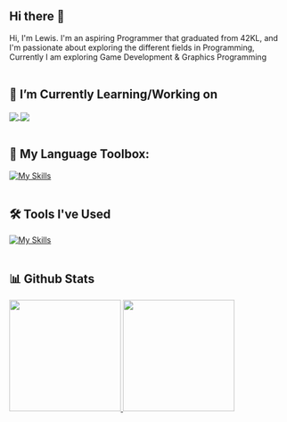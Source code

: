 ## Hi there 👋
Hi, I'm Lewis. I'm an aspiring Programmer that graduated from 42KL, and I'm passionate about exploring the different fields in Programming, Currently I am exploring Game Development & Graphics Programming
<br/>
<br/>

## 🌱 I’m Currently Learning/Working on
<a href="https://github.com/lewislee42/RayLibGame">
  <img align="center" src="https://github-readme-stats.vercel.app/api/pin/?username=lewislee42&repo=RayLibGame&title_color=fff&icon_color=f9f9f9&text_color=9f9f9f&bg_color=151515" />
</a>
<a href="https://github.com/lewislee42/RayTracer">
  <img align="center" src="https://github-readme-stats.vercel.app/api/pin/?username=lewislee42&repo=RayTracer&title_color=fff&icon_color=f9f9f9&text_color=9f9f9f&bg_color=151515" />
</a>
<br/>
<br/>

## 🧰 My Language Toolbox:
[![My Skills](https://skillicons.dev/icons?i=c,cpp,cs,python,js,ts,html,css,bash&perline=15)](https://skillicons.dev)
<br/>
<br/>

## 🛠️ Tools I've Used
[![My Skills](https://skillicons.dev/icons?i=docker,godot,unity,mysql,postgres,django,nestjs,nextjs,react,nginx&perline=15)](https://skillicons.dev)
<br/>
<br/>

## 📊 Github Stats
<a href="https://github.com/anuraghazra/github-readme-stats">
  <img height="200" src="https://github-readme-stats.vercel.app/api?username=lewislee42&show_icons=true&theme=dark#gh-dark-mode-only" style="max-width: 100%;"/>
</a>
<a href="https://github.com/anuraghazra/github-readme-stats">
  <img height="200" src="https://github-readme-stats.vercel.app/api/top-langs/?username=lewislee42&layout=compact&langs_count=8&card_width=320&theme=dark#gh-dark-mode-only" style="max-width: 100%;"/>
</a>

<!--
**lewislee42/lewislee42** is a ✨ _special_ ✨ repository because its `README.md` (this file) appears on your GitHub profile.

Here are some ideas to get you started:

- 🔭 I’m currently working on ...
- 🌱 I’m currently learning ...
